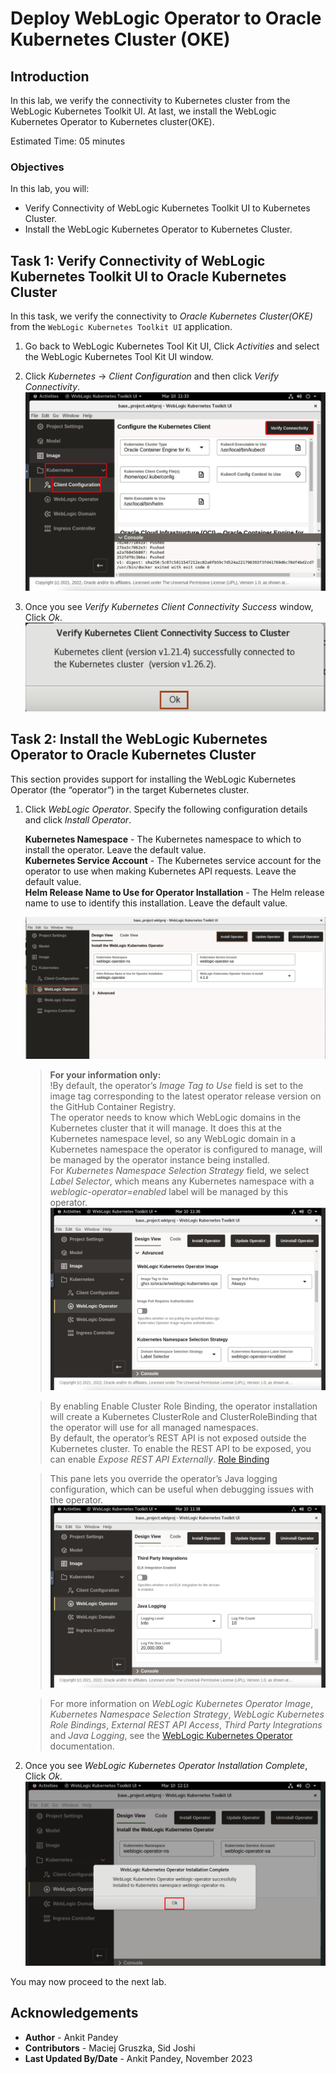 # Deploy WebLogic Operator to Oracle Kubernetes Cluster (OKE)

## Introduction

In this lab, we verify the connectivity to Kubernetes cluster from the WebLogic Kubernetes Toolkit UI. At last, we install the WebLogic Kubernetes Operator to Kubernetes cluster(OKE).

Estimated Time: 05 minutes

### Objectives

In this lab, you will:

* Verify Connectivity of WebLogic Kubernetes Toolkit UI to Kubernetes Cluster.
* Install the WebLogic Kubernetes Operator to Kubernetes Cluster.


## Task 1: Verify Connectivity of WebLogic Kubernetes Toolkit UI to Oracle Kubernetes Cluster
In this task, we verify the connectivity to *Oracle Kubernetes Cluster(OKE)* from the `WebLogic Kubernetes Toolkit UI` application.

1. Go back to WebLogic Kubernetes Tool Kit UI, Click *Activities* and select the WebLogic Kubernetes Tool Kit UI window. 

2. Click  *Kubernetes* ->  *Client Configuration* and then click *Verify Connectivity*.
    ![Verify Connectivity](images/verify-connectivity.png)

3. Once you see *Verify Kubernetes Client Connectivity Success* window, Click *Ok*.
    ![Successfully Connected](images/successfully-connected.png)

## Task 2: Install the WebLogic Kubernetes Operator to Oracle Kubernetes Cluster
This section provides support for installing the WebLogic Kubernetes Operator (the “operator”) in the target Kubernetes cluster. 

1. Click *WebLogic Operator*. Specify the following configuration details  and click *Install Operator*.

    **Kubernetes Namespace** - The Kubernetes namespace to which to install the operator. Leave the default value.<br>
    **Kubernetes Service Account** - The Kubernetes service account for the operator to use when making Kubernetes API requests. Leave the default value.<br>
    **Helm Release Name to Use for Operator Installation** - The Helm release name to use to identify this installation. Leave the default value.<br>

    ![WebLogic Operatotr](images/weblogic-operator.png) 
    
    > **For your information only:**<br>
    > !By default, the operator’s *Image Tag to Use* field is set to the image tag corresponding to the latest operator release version on the GitHub Container Registry.<br>
    > The operator needs to know which WebLogic domains in the Kubernetes cluster that it will manage. It does this at the Kubernetes namespace level, so any WebLogic domain in a Kubernetes namespace the operator is configured to manage, will be managed by the operator instance being installed.<br>
    > For *Kubernetes Namespace Selection Strategy* field, we select *Label Selector*, which means any Kubernetes namespace with a *weblogic-operator=enabled* label will be managed by this operator.<br>
    ![Operator Image](images/operator-image.png)
   
    > By enabling Enable Cluster Role Binding, the operator installation will create a Kubernetes ClusterRole and ClusterRoleBinding that the operator will use for all managed namespaces.<br>
    > By default, the operator’s REST API is not exposed outside the Kubernetes cluster. To enable the REST API to be exposed, you can enable *Expose REST API Externally*.
    [Role Binding](images/role-binding.png)<br>
    
    > This pane lets you override the operator’s Java logging configuration, which can be useful when debugging issues with the operator.<br>
    ![Java Logging](images/java-logging.png)<br>
   
    > For more information on *WebLogic Kubernetes Operator Image*, *Kubernetes Namespace Selection Strategy*, *WebLogic Kubernetes Role Bindings*, *External REST API Access*, *Third Party Integrations* and *Java Logging*, see the [WebLogic Kubernetes Operator](https://oracle.github.io/weblogic-toolkit-ui/navigate/kubernetes/k8s-wko/) documentation.

2. Once you see *WebLogic Kubernetes Operator Installation Complete*, Click *Ok*.
    ![Operator Installed](images/operator-installed.png)

You may now proceed to the next lab.

## Acknowledgements
* **Author** -  Ankit Pandey
* **Contributors** - Maciej Gruszka, Sid Joshi
* **Last Updated By/Date** - Ankit Pandey, November 2023